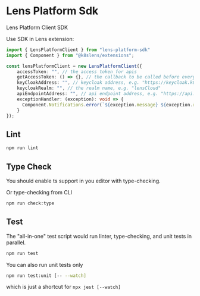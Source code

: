 # Lens Platform Sdk

Lens Platform Client SDK

Use SDK in Lens extension:

```ts
import { LensPlatformClient } from "lens-platform-sdk"
import { Component } from "@k8slens/extensions";

const lensPlatformClient = new LensPlatformClient({
    accessToken: "", // the access token for apis
    getAccessToken: () => {}, // the callback to be called before every request, useful if the access token needs to be renew often.
    keyCloakAddress: "", // keycloak address, e.g. "https://keycloak.k8slens.dev"
    keycloakRealm: "", // the realm name, e.g. "lensCloud" 
    apiEndpointAddress: "", // api endpoint address, e.g. "https://api.k8slens.dev"
    exceptionHandler: (exception): void => {
      Component.Notifications.error(`${exception.message} ${exception.response?.body}`)
    }
});
```

## Lint

```bash
npm run lint
```

## Type Check

You should enable ts support in you editor with type-checking.

Or type-checking from CLI

```bash
npm run check:type
```

## Test

The "all-in-one" test script would run linter, type-checking, and unit tests in parallel.

```bash
npm run test
```

You can also run unit tests only

```bash
npm run test:unit [-- --watch]
```

which is just a shortcut for `npx jest [--watch]`
